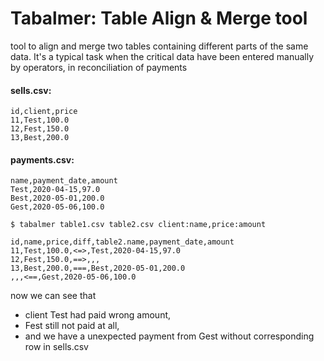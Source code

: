 ﻿# Tabalmer: Table Align & Merge tool
tool to align and merge two tables containing different parts of the same data. 
It's a typical task when the critical data have been entered manually by operators, in reconciliation of payments


####  sells.csv:

    id,client,price
    11,Test,100.0
    12,Fest,150.0
    13,Best,200.0

#### payments.csv:

    name,payment_date,amount
    Test,2020-04-15,97.0
    Best,2020-05-01,200.0
    Gest,2020-05-06,100.0


`$ tabalmer table1.csv table2.csv client:name,price:amount`

    id,name,price,diff,table2.name,payment_date,amount
    11,Test,100.0,<=>,Test,2020-04-15,97.0
    12,Fest,150.0,==>,,,
    13,Best,200.0,===,Best,2020-05-01,200.0
    ,,,<==,Gest,2020-05-06,100.0

now we can see that
- client Test had paid wrong amount, 
- Fest still not paid at all,
- and we have a unexpected payment from Gest without corresponding row in sells.csv

